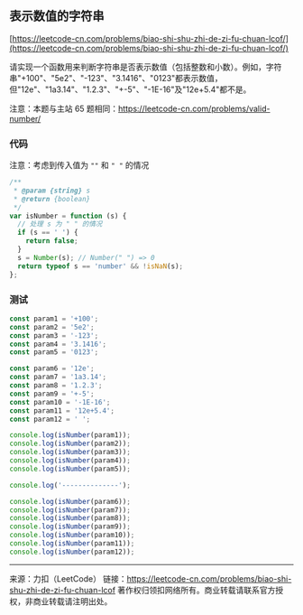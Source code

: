 ## 表示数值的字符串

[https://leetcode-cn.com/problems/biao-shi-shu-zhi-de-zi-fu-chuan-lcof/](https://leetcode-cn.com/problems/biao-shi-shu-zhi-de-zi-fu-chuan-lcof/)

请实现一个函数用来判断字符串是否表示数值（包括整数和小数）。例如，字符串"+100"、"5e2"、"-123"、"3.1416"、"0123"都表示数值，但"12e"、"1a3.14"、"1.2.3"、"+-5"、"-1E-16"及"12e+5.4"都不是。

注意：本题与主站 65 题相同：https://leetcode-cn.com/problems/valid-number/

### 代码

注意：考虑到传入值为 `""` 和 `" "` 的情况

```js
/**
 * @param {string} s
 * @return {boolean}
 */
var isNumber = function (s) {
  // 处理 s 为 " " 的情况
  if (s == ' ') {
    return false;
  }
  s = Number(s); // Number(" ") => 0
  return typeof s == 'number' && !isNaN(s);
};
```

### 测试

```js
const param1 = '+100';
const param2 = '5e2';
const param3 = '-123';
const param4 = '3.1416';
const param5 = '0123';

const param6 = '12e';
const param7 = '1a3.14';
const param8 = '1.2.3';
const param9 = '+-5';
const param10 = '-1E-16';
const param11 = '12e+5.4';
const param12 = ' ';

console.log(isNumber(param1));
console.log(isNumber(param2));
console.log(isNumber(param3));
console.log(isNumber(param4));
console.log(isNumber(param5));

console.log('--------------');

console.log(isNumber(param6));
console.log(isNumber(param7));
console.log(isNumber(param8));
console.log(isNumber(param9));
console.log(isNumber(param10));
console.log(isNumber(param11));
console.log(isNumber(param12));
```

---

来源：力扣（LeetCode）
链接：https://leetcode-cn.com/problems/biao-shi-shu-zhi-de-zi-fu-chuan-lcof
著作权归领扣网络所有。商业转载请联系官方授权，非商业转载请注明出处。
